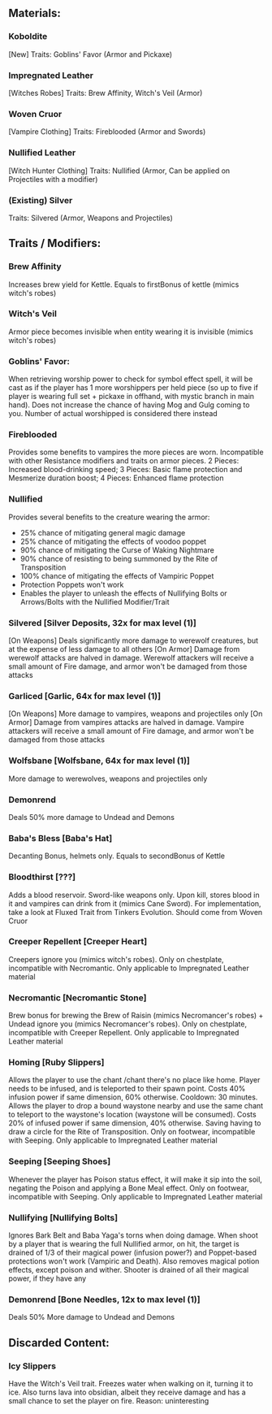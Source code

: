 ## Materials:
### Koboldite
[New] Traits: Goblins' Favor (Armor and Pickaxe)

### Impregnated Leather
[Witches Robes] Traits: Brew Affinity, Witch's Veil (Armor)

### Woven Cruor
[Vampire Clothing] Traits: Fireblooded (Armor and Swords)

### Nullified Leather
[Witch Hunter Clothing] Traits: Nullified (Armor, Can be applied on Projectiles with a modifier)

### (Existing) Silver
Traits: Silvered (Armor, Weapons and Projectiles)


## Traits / Modifiers:
### Brew Affinity 
Increases brew yield for Kettle. Equals to firstBonus of kettle (mimics witch's robes)

### Witch's Veil
Armor piece becomes invisible when entity wearing it is invisible (mimics witch's robes)

### Goblins' Favor: 
When retrieving worship power to check for symbol effect spell, it will be cast as if the player has 1 more worshippers per held piece (so up to five if player is wearing full set + pickaxe in offhand, with mystic branch in main hand). Does not increase the chance of having Mog and Gulg coming to you. Number of actual worshipped is considered there instead

### Fireblooded
Provides some benefits to vampires the more pieces are worn. Incompatible with other Resistance modifiers and traits on armor pieces.
2 Pieces: Increased blood-drinking speed; 3 Pieces: Basic flame protection and Mesmerize duration boost; 4 Pieces: Enhanced flame protection

### Nullified
Provides several benefits to the creature wearing the armor:
- 25% chance of mitigating general magic damage
- 25% chance of mitigating the effects of voodoo poppet
- 90% chance of mitigating the Curse of Waking Nightmare
- 90% chance of resisting to being summoned by the Rite of Transposition
- 100% chance of mitigating the effects of Vampiric Poppet
- Protection Poppets won't work
- Enables the player to unleash the effects of Nullifying Bolts or Arrows/Bolts with the Nullified Modifier/Trait

### Silvered [Silver Deposits, 32x for max level (1)]
[On Weapons]
Deals significantly more damage to werewolf creatures, but at the expense of less damage to all others
[On Armor]
Damage from werewolf attacks are halved in damage. Werewolf attackers will receive a small amount of Fire damage, and armor won't be damaged from those attacks

### Garliced [Garlic, 64x for max level (1)]
[On Weapons]
More damage to vampires, weapons and projectiles only
[On Armor]
Damage from vampires attacks are halved in damage. Vampire attackers will receive a small amount of Fire damage, and armor won't be damaged from those attacks

### Wolfsbane [Wolfsbane, 64x for max level (1)]
More damage to werewolves, weapons and projectiles only

### Demonrend
Deals 50% more damage to Undead and Demons

### Baba's Bless [Baba's Hat]
Decanting Bonus, helmets only. Equals to secondBonus of Kettle

### Bloodthirst [???]
Adds a blood reservoir. Sword-like weapons only. Upon kill, stores blood in it and vampires can drink from it (mimics Cane Sword). For implementation, take a look at Fluxed Trait from Tinkers Evolution. Should come from Woven Cruor

### Creeper Repellent [Creeper Heart]
Creepers ignore you (mimics witch's robes). Only on chestplate, incompatible with Necromantic. Only applicable to Impregnated Leather material

### Necromantic [Necromantic Stone]
Brew bonus for brewing the Brew of Raisin (mimics Necromancer's robes) + Undead ignore you (mimics Necromancer's robes). Only on chestplate, incompatible with Creeper Repellent. Only applicable to Impregnated Leather material

### Homing [Ruby Slippers]
Allows the player to use the chant /chant there's no place like home. Player needs to be infused, and is teleported to their spawn point. Costs 40% infusion power if same dimension, 60% otherwise. Cooldown: 30 minutes. 
Allows the player to drop a bound waystone nearby and use the same chant to teleport to the waystone's location (waystone will be consumed). Costs 20% of infused power if same dimension, 40% otherwise. Saving having to draw a circle for the Rite of Transposition. Only on footwear, incompatible with Seeping. Only applicable to Impregnated Leather material

### Seeping [Seeping Shoes]
Whenever the player has Poison status effect, it will make it sip into the soil, negating the Poison and applying a Bone Meal effect. Only on footwear, incompatible with Seeping. Only applicable to Impregnated Leather material

### Nullifying [Nullifying Bolts]
Ignores Bark Belt and Baba Yaga's torns when doing damage. When shoot by a player that is wearing the full Nullified armor, on hit, the target is drained of 1/3 of their magical power (infusion power?) and Poppet-based protections won't work (Vampiric and Death). Also removes magical potion effects, except poison and wither. Shooter is drained of all their magical power, if they have any

### Demonrend [Bone Needles, 12x to max level (1)]
Deals 50% More damage to Undead and Demons


## Discarded Content:
### Icy Slippers
Have the Witch's Veil trait. Freezes water when walking on it, turning it to ice. Also turns lava into obsidian, albeit they receive damage and has a small chance to set the player on fire. Reason: uninteresting
